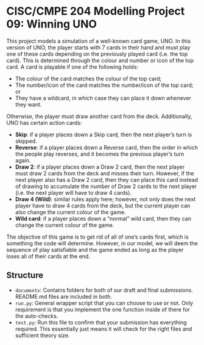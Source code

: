 # CISC/CMPE 204 Modelling Project 09: Winning UNO

This project models a simulation of a well-known card game, UNO. In this version of UNO, the player starts with 7 cards in their hand and must play one of these cards depending on the previously played card (i.e. the top card). This is determined through the colour and number or icon of the top card. A card is playable if one of the following holds:
- The colour of the card matches the colour of the top card;
- The number/icon of the card matches the number/icon of the top card; or
- They have a wildcard, in which case they can place it down whenever they want.

Otherwise, the player must draw another card from the deck.
Additionally, UNO has certain action cards:
- **Skip**: if a player places down a Skip card, then the next player’s turn is skipped.
- **Reverse**: if a player places down a Reverse card, then the order in which the people play reverses, and it becomes the previous player’s turn again.
- **Draw 2**: if a player places down a Draw 2 card, then the next player must draw 2 cards from the deck and misses their turn. However, if the next player also has a Draw 2 card, then they can place this card instead of drawing to accumulate the number of Draw 2 cards to the next player (i.e. the next player will have to draw 4 cards).
- **Draw 4 (Wild)**: similar rules apply here; however, not only does the next player have to draw 4 cards from the deck, but the current player can also change the current colour of the game.
- **Wild card**: if a player places down a “normal” wild card, then they can change the current colour of the game.

The objective of this game is to get rid of all of one’s cards first, which is something the code will determine. However, in our model, we will deem the sequence of play satisfiable and the game ended as long as the player loses all of their cards at the end.

## Structure

* `documents`: Contains folders for both of our draft and final submissions. README.md files are included in both.
* `run.py`: General wrapper script that you can choose to use or not. Only requirement is that you implement the one function inside of there for the auto-checks.
* `test.py`: Run this file to confirm that your submission has everything required. This essentially just means it will check for the right files and sufficient theory size.
